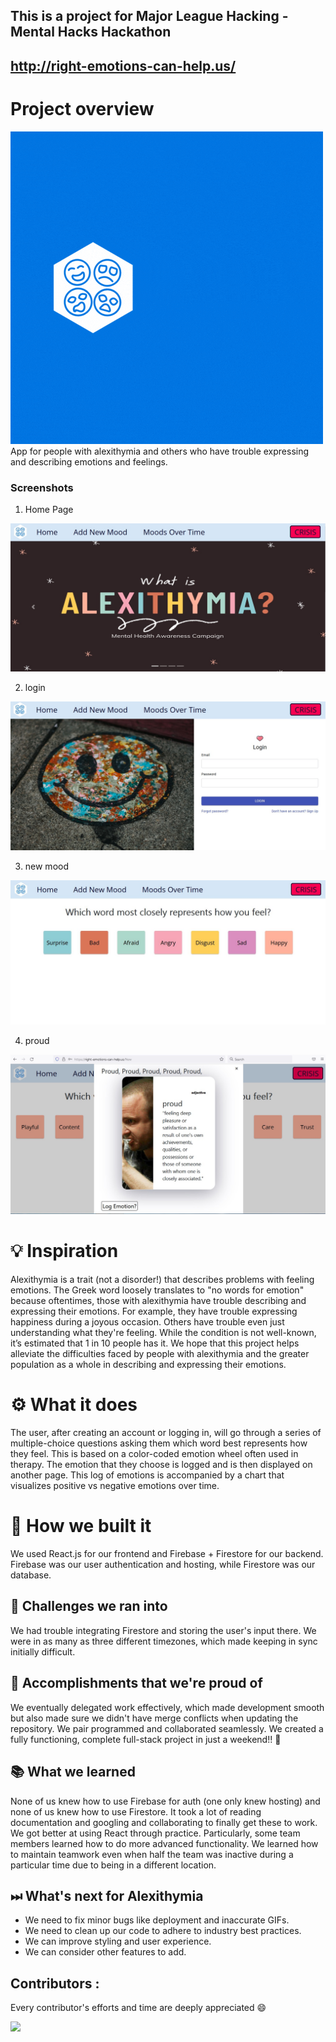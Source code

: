 ## This is a project for Major League Hacking - Mental Hacks Hackathon
## http://right-emotions-can-help.us/
# Project overview 
<img src="/src/components/img/logo-animated.gif">
App for people with alexithymia and others who have trouble expressing and describing emotions and feelings.

### Screenshots
1. Home Page
<img src = "screenshots/home.jpg">

2. login
<img src = "screenshots/login.jpg">

3. new mood
<img src = "screenshots/new mood.jpg">

4. proud
<img src ="screenshots/proud.jpg">

# 💡 Inspiration

Alexithymia is a trait (not a disorder!) that describes problems with feeling emotions. The Greek word loosely translates to "no words for emotion" because oftentimes, those with alexithymia have trouble describing and expressing their emotions. For example, they have trouble expressing happiness during a joyous occasion. Others have trouble even just understanding what they're feeling. While the condition is not well-known, it’s estimated that 1 in 10 people has it. We hope that this project helps alleviate the difficulties faced by people with alexithymia and the greater population as a whole in describing and expressing their emotions.

# ⚙ What it does
The user, after creating an account or logging in, will go through a series of multiple-choice questions asking them which word best represents how they feel. This is based on a color-coded emotion wheel often used in therapy. The emotion that they choose is logged and is then displayed on another page. This log of emotions is accompanied by a chart that visualizes positive vs negative emotions over time.

# 🔧 How we built it
We used React.js for our frontend and Firebase + Firestore for our backend. Firebase was our user authentication and hosting, while Firestore was our database.

## 💪 Challenges we ran into
We had trouble integrating Firestore and storing the user's input there.
We were in as many as three different timezones, which made keeping in sync initially difficult.

## 📌 Accomplishments that we're proud of
We eventually delegated work effectively, which made development smooth but also made sure we didn't have merge conflicts when updating the repository. We pair programmed and collaborated seamlessly.
We created a fully functioning, complete full-stack project in just a weekend!! 🥳

## 📚 What we learned
None of us knew how to use Firebase for auth (one only knew hosting) and none of us knew how to use Firestore. It took a lot of reading documentation and googling and collaborating to finally get these to work.
We got better at using React through practice. Particularly, some team members learned how to do more advanced functionality.
We learned how to maintain teamwork even when half the team was inactive during a particular time due to being in a different location.

## ⏭ What's next for Alexithymia
- We need to fix minor bugs like deployment and inaccurate GIFs.
- We need to clean up our code to adhere to industry best practices.
- We can improve styling and user experience.
- We can consider other features to add.

## Contributors :

Every contributor's efforts and time are deeply appreciated :smile:

<a href = "https://github.com/ashwinexe/WEmotion/graphs/contributors">
  <img src = "https://contrib.rocks/image?repo=ashwinexe/WEmotion"/>
</a>

